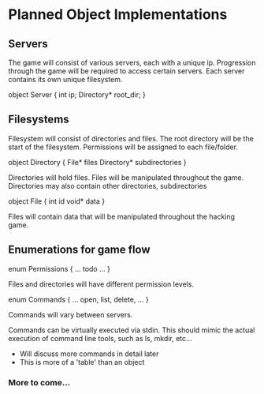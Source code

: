 # Planned Object Implementations

## Servers

The game will consist of various servers, each with a unique ip. Progression
through the game will be required to access certain servers. Each server contains
its own unique filesystem.

object Server {
  int ip;
  Directory* root_dir;
}

## Filesystems

Filesystem will consist of directories and files. The root directory will be the start
of the filesystem. Permissions will be assigned to each file/folder.

object Directory {
  File* files
  Directory* subdirectories
}

Directories will hold files. Files will be manipulated throughout the game.
Directories may also contain other directories, subdirectories

object File {
  int id
  void* data
}

Files will contain data that will be manipulated throughout the hacking game.

## Enumerations for game flow

enum Permissions {
  ... todo ...
}

Files and directories will have different permission levels.

enum Commands {
  ...
  open,
  list,
  delete,
  ...
}

Commands will vary between servers. 

Commands can be virtually executed via stdin. This should mimic the actual
execution of command line tools, such as ls, mkdir, etc...
* Will discuss more commands in detail later
* This is more of a 'table' than an object

### More to come...
